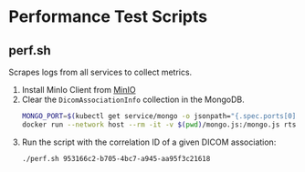 # Performance Test Scripts


## perf.sh

Scrapes logs from all services to collect metrics.

1. Install MinIo Client from [MinIO](https://min.io/docs/minio/linux/reference/minio-mc.html#install-mc)
2. Clear the `DicomAssociationInfo` collection in the MongoDB.
   ```bash
   MONGO_PORT=$(kubectl get service/mongo -o jsonpath="{.spec.ports[0].nodePort}")
   docker run --network host --rm -it -v $(pwd)/mongo.js:/mongo.js rtsp/mongosh mongosh "mongodb://localhost:$MONGO_PORT/InformaticsGateway" --quiet --username monai --password monai --authenticationDatabase admin --eval "db.DicomAssociationInfo.deleteMany({})"
   ```
3. Run the script with the correlation ID of a given DICOM association:
   ```bash
   ./perf.sh 953166c2-b705-4bc7-a945-aa95f3c21618
   ```
